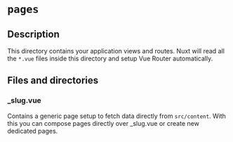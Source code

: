 # `pages`

## Description
This directory contains your application views and routes. Nuxt will read all the `*.vue` files inside this directory and setup Vue Router automatically.

## Files and directories

### _slug.vue
Contains a generic page setup to fetch data directly from `src/content`. With this you can compose pages directly over _slug.vue or create new dedicated pages.
